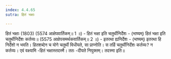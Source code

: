 ```yaml
---
index: 4.4.65
sutra: हितं भक्षाः

---
```

हितं भक्षाः (1803) (5574 आक्षेपवार्तिकम्॥ 1 ॥) - हितं भक्षा इति चतुर्थीनिर्देशः - (भाष्यम्) हितं भक्षा इति चतुर्थीनिर्देशः कर्तव्यः॥ (5575 आक्षेपसमर्थकवार्तिकम्॥ 2 ॥) - इतरथा ह्यनिर्देशः - (भाष्यम्) इतरथा हि निर्देशो न भवति। हितशब्देन च योगे चतुर्थी विधीयते, सा प्राप्नोति। स तर्हि चतुर्थीनिर्देशः कर्तव्यः? न कर्तव्यः। एवं वक्ष्यामि -हितं भक्षास्तदस्मै। ततः -दीयते नियुक्तम्। तदस्मा इति॥